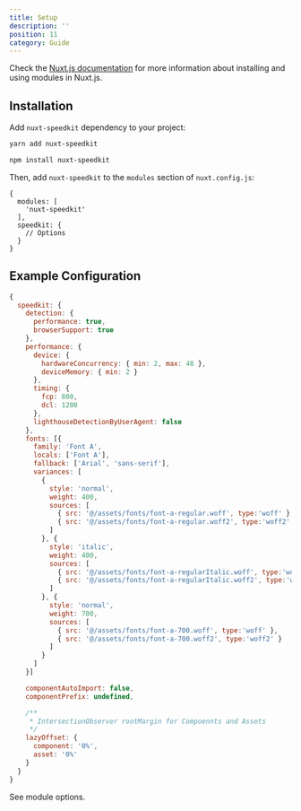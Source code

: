 ```yaml
---
title: Setup
description: ''
position: 11
category: Guide
---
```


Check the [Nuxt.js documentation](https://nuxtjs.org/guides/configuration-glossary/configuration-modules) for more information about installing and using modules in Nuxt.js.

## Installation

Add `nuxt-speedkit` dependency to your project:

<code-group>
  <code-block label="Yarn" active>

  ```bash
  yarn add nuxt-speedkit
  ```

  </code-block>
  <code-block label="NPM">

  ```bash
  npm install nuxt-speedkit
  ```

  </code-block>
</code-group>

Then, add `nuxt-speedkit` to the `modules` section of `nuxt.config.js`:

```js[nuxt.config.js]
{
  modules: [
    'nuxt-speedkit'
  ],
  speedkit: {
    // Options
  }
}
```

## Example Configuration

```js
{
  speedkit: {
    detection: {
      performance: true,
      browserSupport: true
    },
    performance: {
      device: {
        hardwareConcurrency: { min: 2, max: 48 },
        deviceMemory: { min: 2 }
      },
      timing: {
        fcp: 800,
        dcl: 1200
      },
      lighthouseDetectionByUserAgent: false
    },
    fonts: [{
      family: 'Font A',
      locals: ['Font A'],
      fallback: ['Arial', 'sans-serif'],
      variances: [
        {
          style: 'normal',
          weight: 400,
          sources: [
            { src: '@/assets/fonts/font-a-regular.woff', type:'woff' },
            { src: '@/assets/fonts/font-a-regular.woff2', type:'woff2' }
          ]
        }, {
          style: 'italic',
          weight: 400,
          sources: [
            { src: '@/assets/fonts/font-a-regularItalic.woff', type:'woff' },
            { src: '@/assets/fonts/font-a-regularItalic.woff2', type:'woff2' }
          ]
        }, {
          style: 'normal',
          weight: 700,
          sources: [
            { src: '@/assets/fonts/font-a-700.woff', type:'woff' },
            { src: '@/assets/fonts/font-a-700.woff2', type:'woff2' }
          ]
        }
      ]
    }]

    componentAutoImport: false,
    componentPrefix: undefined,

    /**
     * IntersectionObserver rootMargin for Compoennts and Assets
     */
    lazyOffset: {
      component: '0%',
      asset: '0%'
    }
  }
}
```

See <nuxt-link to="/options">module options</nuxt-link>.
